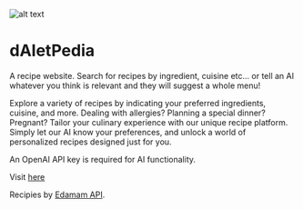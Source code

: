 ![alt text](https://github.com/Connectslide121/daietpedia/blob/master/Connect_banner_github.png)

# dAIetPedia

A recipe website. Search for recipes by ingredient, cuisine etc... or tell an AI whatever you think is relevant and they will suggest a whole menu! 

Explore a variety of recipes by indicating your preferred ingredients, cuisine, and more.
Dealing with allergies? Planning a special dinner? Pregnant?
Tailor your culinary experience with our unique recipe platform. 
Simply let our AI know your preferences, and unlock a world of personalized recipes designed just for you.

An OpenAI API key is required for AI functionality.

Visit [here](https://connectslide121.github.io/daietpedia/)

Recipies by [Edamam API](https://www.edamam.com/). 


